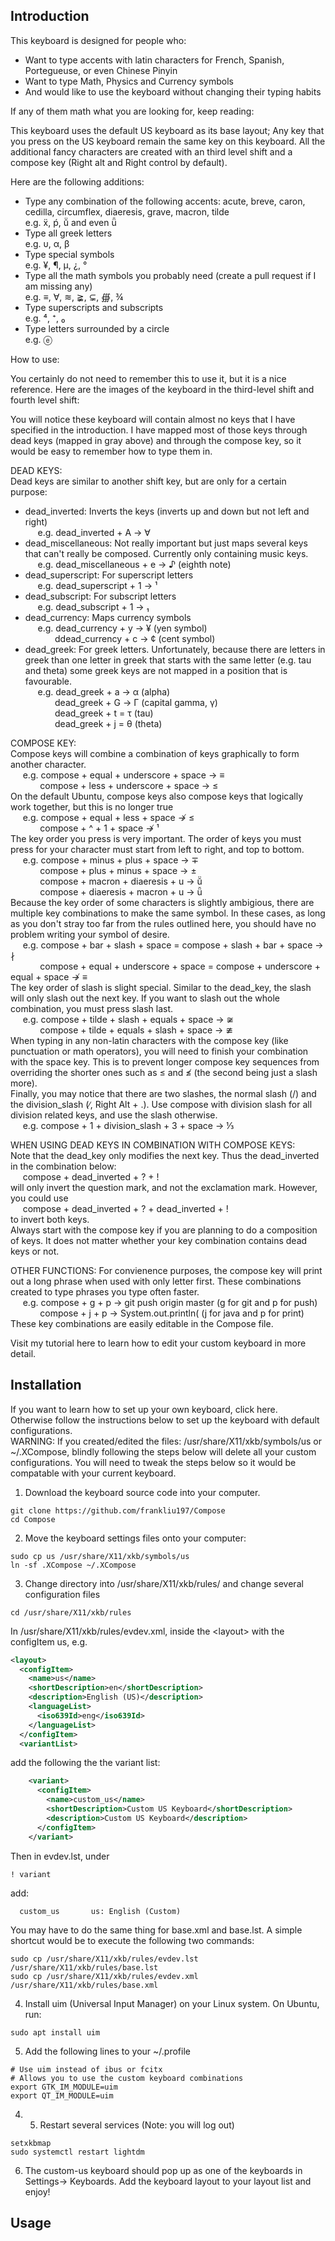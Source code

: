 ## Introduction

This keyboard is designed for people who:
  - Want to type accents with latin characters for French, Spanish, Portegueuse, or even Chinese Pinyin
  - Want to type Math, Physics and Currency symbols
  - And would like to use the keyboard without changing their typing habits

If any of them math what you are looking for, keep reading:

This keyboard uses the default US keyboard as its base layout; Any key that you press on the US keyboard remain the same key on this keyboard. All the additional fancy characters
are created with an third level shift and a compose key (Right alt and Right control by default).

Here are the following additions:
  - Type any combination of the following accents: acute, breve, caron, cedilla, circumflex, diaeresis, grave, macron, tilde  
    e.g. ẍ, ṕ, ṻ and even ǖ   
  - Type all greek letters  
    e.g. υ, α, β  
  - Type special symbols  
    e.g. ¥, ¶, µ, ¿, °  
  - Type all the math symbols you probably need (create a pull request if I am missing any)  
    e.g. ≡, ∀, ≋, ≩, ⊊, ∰, ¾  
  - Type superscripts and subscripts  
    e.g. ⁴, ⁺, ₀   
  - Type letters surrounded by a circle  
    e.g. ⓔ

How to use: 

You certainly do not need to remember this to use it, but it is a nice reference. Here are the images of the keyboard in the third-level shift and fourth level shift:


You will notice these keyboard will contain almost no keys that I have specified in the introduction. I have mapped most of those keys through dead keys (mapped in gray above) and through the compose key, so it would be easy to remember how to type them in.

DEAD KEYS:  
Dead keys are similar to another shift key, but are only for a certain purpose:
- dead_inverted: Inverts the keys (inverts up and down but not left and right)  
  &nbsp;&nbsp;&nbsp;&nbsp;&nbsp;e.g.  dead_inverted + A → ∀  
- dead_miscellaneous: Not really important but just maps several keys that can't really be composed. Currently only containing music keys.  
  &nbsp;&nbsp;&nbsp;&nbsp;&nbsp;e.g. dead_miscellaneous + e → ♪ (eighth note)  
- dead_superscript: For superscript letters  
  &nbsp;&nbsp;&nbsp;&nbsp;&nbsp;e.g. dead_superscript + 1 → ¹  
- dead_subscript: For subscript letters  
  &nbsp;&nbsp;&nbsp;&nbsp;&nbsp;e.g. dead_subscript + 1 → ₁  
- dead_currency: Maps currency symbols    
  &nbsp;&nbsp;&nbsp;&nbsp;&nbsp;e.g. dead_currency + y → ¥ (yen symbol)  
  &nbsp;&nbsp;&nbsp;&nbsp;&nbsp;&nbsp;&nbsp;&nbsp;&nbsp;&nbsp;&nbsp;&nbsp;ddead_currency + c → ¢ (cent symbol)  
- dead_greek: For greek letters. Unfortunately, because there are letters in greek than one letter in greek that starts with the same letter (e.g. tau and theta)
some greek keys are not mapped in a position that is favourable.  
&nbsp;&nbsp;&nbsp;&nbsp;&nbsp;e.g. dead_greek + a → α (alpha)   
&nbsp;&nbsp;&nbsp;&nbsp;&nbsp;&nbsp;&nbsp;&nbsp;&nbsp;&nbsp;&nbsp;&nbsp;dead_greek + G → Γ (capital gamma, γ)    
&nbsp;&nbsp;&nbsp;&nbsp;&nbsp;&nbsp;&nbsp;&nbsp;&nbsp;&nbsp;&nbsp;&nbsp;dead_greek + t = τ (tau)   
&nbsp;&nbsp;&nbsp;&nbsp;&nbsp;&nbsp;&nbsp;&nbsp;&nbsp;&nbsp;&nbsp;&nbsp;dead_greek + j = θ (theta)   

COMPOSE KEY:  
Compose keys will combine a combination of keys graphically to form another character.   
&nbsp;&nbsp;&nbsp;&nbsp;&nbsp;e.g. compose + equal + underscore + space →  ≡     
&nbsp;&nbsp;&nbsp;&nbsp;&nbsp;&nbsp;&nbsp;&nbsp;&nbsp;&nbsp;&nbsp;&nbsp;compose + less + underscore + space → ≤    
On the default Ubuntu, compose keys also compose keys that logically work together, but this is no longer true   
&nbsp;&nbsp;&nbsp;&nbsp;&nbsp;e.g. compose + equal + less + space ↛  ≤    
&nbsp;&nbsp;&nbsp;&nbsp;&nbsp;&nbsp;&nbsp;&nbsp;&nbsp;&nbsp;&nbsp;&nbsp;compose + ^ + 1 + space ↛ ¹    
The key order you press is very important. The order of keys you must press for your character must start from left to right, and top to bottom.  
&nbsp;&nbsp;&nbsp;&nbsp;&nbsp;e.g. compose + minus + plus + space → ∓   
&nbsp;&nbsp;&nbsp;&nbsp;&nbsp;&nbsp;&nbsp;&nbsp;&nbsp;&nbsp;&nbsp;&nbsp;compose + plus + minus + space → ±  
&nbsp;&nbsp;&nbsp;&nbsp;&nbsp;&nbsp;&nbsp;&nbsp;&nbsp;&nbsp;&nbsp;&nbsp;compose + macron + diaeresis + u → ṻ   
&nbsp;&nbsp;&nbsp;&nbsp;&nbsp;&nbsp;&nbsp;&nbsp;&nbsp;&nbsp;&nbsp;&nbsp;compose + diaeresis + macron + u → ǖ  
Because the key order of some characters is slightly ambigious, there are multiple key combinations to make the same symbol. In these cases, as long as you don't stray too far from the rules outlined here, you should have no problem writing your symbol of desire.    
&nbsp;&nbsp;&nbsp;&nbsp;&nbsp;e.g. compose + bar + slash + space = compose + slash + bar + space → ∤  
&nbsp;&nbsp;&nbsp;&nbsp;&nbsp;&nbsp;&nbsp;&nbsp;&nbsp;&nbsp;&nbsp;&nbsp;compose + equal + underscore + space = compose + underscore + equal + space ↛ ≡  
The key order of slash is slight special. Similar to the dead_key, the slash will only slash out the next key. If you want to slash out the whole combination, you must press slash last.  
&nbsp;&nbsp;&nbsp;&nbsp;&nbsp;e.g. compose + tilde + slash + equals + space → ≆  
&nbsp;&nbsp;&nbsp;&nbsp;&nbsp;&nbsp;&nbsp;&nbsp;&nbsp;&nbsp;&nbsp;&nbsp;compose + tilde + equals + slash + space → ≇  
When typing in any non-latin characters with the compose key (like punctuation or math operators), you will need to finish your combination with the space key. This is to prevent longer compose key sequences from overriding the shorter ones
such as ≤ and ≰ (the second being just a slash more).  
Finally, you may notice that there are two slashes, the normal slash (/) and the division_slash (∕, Right Alt + .). Use compose with division slash for all division related keys, and use the slash otherwise.  
&nbsp;&nbsp;&nbsp;&nbsp;&nbsp;e.g. compose + 1 + division_slash + 3 + space → ⅓     


WHEN USING DEAD KEYS IN COMBINATION WITH COMPOSE KEYS:  
Note that the dead_key only modifies the next key. Thus the dead_inverted in the combination below:   
&nbsp;&nbsp;&nbsp;&nbsp;&nbsp;compose + dead_inverted + ? + !   
will only invert the question mark, and not the exclamation mark. However, you could use   
&nbsp;&nbsp;&nbsp;&nbsp;&nbsp;compose + dead_inverted + ? + dead_inverted + !   
to invert both keys.  
Always start with the compose key if you are planning to do a composition of keys. It does not matter whether your key combination contains dead keys or not.  

OTHER FUNCTIONS:
For convienence purposes, the compose key will print out a long phrase when used with only letter first. These combinations created to type phrases you type often faster.  
&nbsp;&nbsp;&nbsp;&nbsp;&nbsp;e.g. compose + g + p → git push origin master      (g for git and p for push)  
&nbsp;&nbsp;&nbsp;&nbsp;&nbsp;&nbsp;&nbsp;&nbsp;&nbsp;&nbsp;&nbsp;&nbsp;compose + j + p → System.out.println(         (j for java and p for print)  
These key combinations are easily editable in the Compose file.  

Visit my tutorial here to learn how to edit your custom keyboard in more detail.  


## Installation

If you want to learn how to set up your own keyboard, click here.  
Otherwise follow the instructions below to set up the keyboard with default configurations.  
WARNING: If you created/edited the files: /usr/share/X11/xkb/symbols/us or ~/.XCompose, blindly following the steps below will delete all your custom configurations. You will need to tweak the steps below so it would be compatable with your current keyboard.  

1. Download the keyboard source code into your computer.
```
git clone https://github.com/frankliu197/Compose 
cd Compose
```
2. Move the keyboard settings files onto your computer:
```
sudo cp us /usr/share/X11/xkb/symbols/us
ln -sf .XCompose ~/.XCompose
``` 
3. Change directory into /usr/share/X11/xkb/rules/ and change several configuration files
```
cd /usr/share/X11/xkb/rules
```
In /usr/share/X11/xkb/rules/evdev.xml, inside the \<layout\> with the configItem us, e.g. 
```xml
<layout>
  <configItem>
    <name>us</name>
    <shortDescription>en</shortDescription>
    <description>English (US)</description>
    <languageList>
      <iso639Id>eng</iso639Id>
    </languageList>
  </configItem>
  <variantList>
```
add the following the the variant list:
```xml
    <variant>
      <configItem>
        <name>custom_us</name>
        <shortDescription>Custom US Keyboard</shortDescription>
        <description>Custom US Keyboard</description>
      </configItem>
    </variant>
```
Then in evdev.lst, under 
```
! variant
```
   add: 
```
  custom_us       us: English (Custom)
```
You may have to do the same thing for base.xml and base.lst. A simple shortcut would be to execute the following two commands:
```
sudo cp /usr/share/X11/xkb/rules/evdev.lst /usr/share/X11/xkb/rules/base.lst
sudo cp /usr/share/X11/xkb/rules/evdev.xml /usr/share/X11/xkb/rules/base.xml
```

4. Install uim (Universal Input Manager) on your Linux system. On Ubuntu, run:
```
sudo apt install uim
```
5. Add the following lines to your ~/.profile
```
# Use uim instead of ibus or fcitx
# Allows you to use the custom keyboard combinations
export GTK_IM_MODULE=uim
export QT_IM_MODULE=uim
```

4. 5. Restart several services (Note: you will log out)
```
setxkbmap
sudo systemctl restart lightdm
```
6. The custom-us keyboard should pop up as one of the keyboards in Settings→ Keyboards. Add the keyboard layout to your layout list and enjoy!

## Usage
